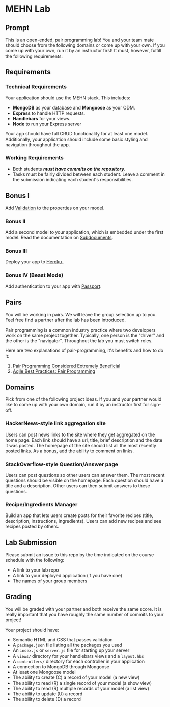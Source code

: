 # MEHN Lab

## Prompt

This is an open-ended, pair programming lab! You and your team mate should choose from the following domains or come up with your own. If you come up with your own, run it by an instructor first! It must, however, fulfill the following requirements:

## Requirements

### Technical Requirements

Your application should use the MEHN stack. This includes:

- **MongoDB** as your database and **Mongoose** as your ODM.
- **Express** to handle HTTP requests.
- **Handlebars** for your views.
- **Node** to run your Express server

Your app should have full CRUD functionality for at least one model. Additionally, your application should include some basic styling and navigation throughout the app.

### Working Requirements

- Both students **_must have commits on the repository_**.
- Tasks must be fairly divided between each student. Leave a comment in the submission indicating each student's responsibilities.

## Bonus I

Add [Validation](http://mongoosejs.com/docs/validation.html) to the properties on your model.

### Bonus II

Add a second model to your application, which is embedded under the first model. Read the documentation on [Subdocuments](http://mongoosejs.com/docs/subdocs.html).

### Bonus III

Deploy your app to [ Heroku ](https://www.heroku.com/home).

### Bonus IV (Beast Mode)

Add authentication to your app with [Passport](http://www.passportjs.org).

## Pairs

You will be working in pairs. We will leave the group selection up to you. Feel free find a partner after the lab has been introduced.

Pair programming is a common industry practice where two developers work on the same project together. Typically, one person is the "driver" and the other is the "navigator". Throughout the lab you must switch roles.

Here are two explanations of pair-programming, it's benefits and how to do it:

1. [Pair Programming Considered Extremely Beneficial](https://content.pivotal.io/blog/pair-programming-considered-extremely-beneficial)
2. [Agile Best Practices: Pair Programming](https://www.versionone.com/agile-101/agile-software-programming-best-practices/pair-programming/)

## Domains

Pick from one of the following project ideas. If you and your partner would like to come up with your own domain, run it by an instructor first for sign-off.

### HackerNews-style link aggregation site

Users can post news links to the site where they get aggregated on the home page. Each link should have a url, title, brief description and the date it was posted. The homepage of the site should list all the most recently posted links. As a bonus, add the ability to comment on links.

### StackOverflow-style Question/Answer page

Users can post questions so other users can answer them. The most recent questions should be visible on the homepage. Each question should have a title and a description. Other users can then submit answers to these questions.

### Recipe/Ingredients Manager

Build an app that lets users create posts for their favorite recipes (title, description, instructions, ingredients). Users can add new recipes and see recipes posted by others.

## Lab Submission

Please submit an issue to this repo by the time indicated on the course schedule with the following:

- A link to your lab repo
- A link to your deployed application (if you have one)
- The names of your group members

## Grading

You will be graded with your partner and both receive the same score. It is really important that you have roughly the same number of commits to your project!

Your project should have:

- Semantic HTML and CSS that passes validation
- A `package.json` file listing all the packages you used
- An `index.js` or `server.js` file for starting up your server
- A `views/` directory for your handlebars views and a `layout.hbs`
- A `controllers/` directory for each controller in your application
- A connection to MongoDB through Mongoose
- At least one Mongoose model
- The ability to create (C) a record of your model (a new view)
- The ability to read (R) a single record of your model (a show view)
- The ability to read (R) multiple records of your model (a list view)
- The ability to update (U) a record
- The ability to delete (D) a record
